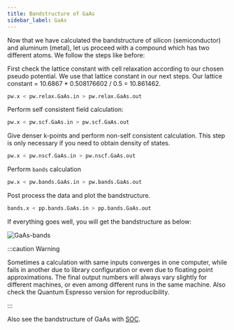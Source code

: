 ```yaml
---
title: Bandstructure of GaAs
sidebar_label: GaAs
---
```


Now that we have calculated the bandstructure of silicon (semiconductor) and
aluminum (metal), let us proceed with a compound which has two different atoms.
We follow the steps like before:


First check the lattice constant with cell relaxation according to our chosen
pseudo potential. We use that lattice constant in our next steps.  Our lattice
constant = 10.6867 * 0.508176602 / 0.5 = 10.861462.
```bash
pw.x < pw.relax.GaAs.in > pw.relax.GaAs.out
```

Perform self consistent field calculation:
```bash
pw.x < pw.scf.GaAs.in > pw.scf.GaAs.out
```

Give denser k-points and perform non-self consistent calculation. This step is
only necessary if you need to obtain density of states.
```bash
pw.x < pw.nscf.GaAs.in > pw.nscf.GaAs.out
```

Perform `bands` calculation
```bash
pw.x < pw.bands.GaAs.in > pw.bands.GaAs.out
```

Post process the data and plot the bandstructure.
```bash
bands.x < pp.bands.GaAs.in > pp.bands.GaAs.out
```
If everything goes well, you will get the bandstructure as below:

<picture>
  <source type="image/webp" srcSet={require("/img/GaAs-bands.webp").default} />
  <img src={require("/img/GaAs-bands.png").default} alt="GaAs-bands" />
</picture>

:::caution Warning

Sometimes a calculation with same inputs converges in one computer, while fails
in another due to library configuration or even due to floating point
approximations. The final output numbers will always vary slightly for different
machines, or even among different runs in the same machine. Also check the
Quantum Espresso version for reproducibility.

:::

Also see the bandstructure of GaAs with [SOC](soc#soc-calculation-for-gaas).
